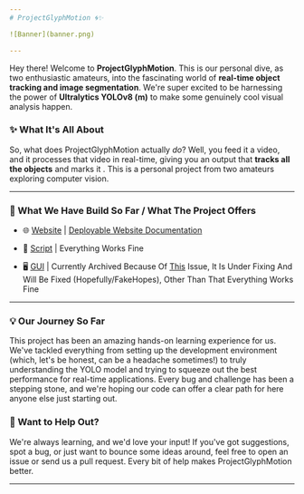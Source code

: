 ```yaml
---
# ProjectGlyphMotion 🌀✨

![Banner](banner.png)

---
```

Hey there! Welcome to **ProjectGlyphMotion**. This is our personal dive, as two enthusiastic amateurs, into the fascinating world of **real-time object tracking and image segmentation**. We're super excited to be harnessing the power of **Ultralytics YOLOv8 (m)** to make some genuinely cool visual analysis happen.

### ✨ What It's All About

So, what does ProjectGlyphMotion actually *do*? Well, you feed it a video, and it processes that video in real-time, giving you an output that **tracks all the objects** and marks it . This is a personal project from two amateurs exploring computer vision.

---

### 🧪 What We Have Build So Far / What The Project Offers 

- 🌐 [Website](https://projectglyphmotion.studio/)   | [Deployable Website Documentation](https://projectglyphmotion.studio/documentation.html)

- 📜 [Script](https://github.com/ProjectGlyphMotion/Script) | Everything Works Fine 

- 🖥️ [GUI](https://github.com/ProjectGlyphMotion/GUI)  | Currently Archived Because Of [This](https://github.com/ProjectGlyphMotion/Script/commit/506987a03d814ec01e65b76d73a321756638ebed) Issue, It Is Under Fixing And Will Be Fixed (Hopefully/FakeHopes), Other Than That Everything Works Fine  

---

### 💡 Our Journey So Far

This project has been an amazing hands-on learning experience for us. We've tackled everything from setting up the development environment (which, let's be honest, can be a headache sometimes!) to truly understanding the YOLO model and trying to squeeze out the best performance for real-time applications. Every bug and challenge has been a stepping stone, and we're hoping our code can offer a clear path for here anyone else just starting out.

### 🤝 Want to Help Out?

We're always learning, and we'd love your input! If you've got suggestions, spot a bug, or just want to bounce some ideas around, feel free to open an issue or send us a pull request. Every bit of help makes ProjectGlyphMotion better.

---
